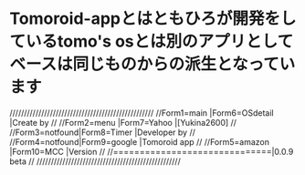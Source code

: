 # Tomoroid-appとはともひろが開発をしているtomo's osとは別のアプリとしてベースは同じものからの派生となっています
//////////////////////////////////////////////////
//Form1=main    |Form6=OSdetail |Create by      //
//Form2=menu    |Form7=Yahoo    |[Yukina2600]   //
//Form3=notfound|Form8=Timer    |Developer by   //
//Form4=notfound|Form9=google   |Tomoroid app   //
//Form5=amazon  |Form10=MCC     |Version        //
//==============================|0.0.9 beta     //
//////////////////////////////////////////////////
